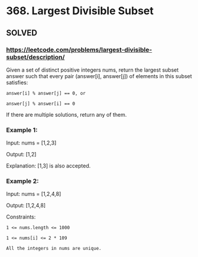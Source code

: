 # 368. Largest Divisible Subset

## SOLVED
### https://leetcode.com/problems/largest-divisible-subset/description/
Given a set of distinct positive integers nums, return the largest subset answer such that every pair (answer[i], answer[j]) of elements in this subset satisfies:





	answer[i] % answer[j] == 0, or

	answer[j] % answer[i] == 0





If there are multiple solutions, return any of them.





### Example 1:





Input: nums = [1,2,3]


Output: [1,2]



Explanation: [1,3] is also accepted.





### Example 2:





Input: nums = [1,2,4,8]


Output: [1,2,4,8]







Constraints:





	1 <= nums.length <= 1000

	1 <= nums[i] <= 2 * 109

	All the integers in nums are unique.



